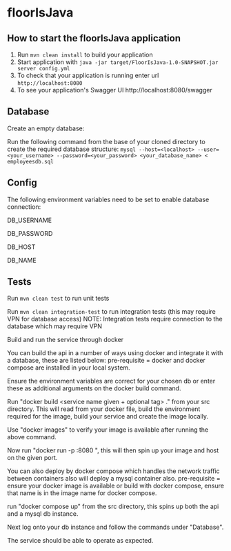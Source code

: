 # floorIsJava

How to start the floorIsJava application
---

1. Run `mvn clean install` to build your application
1. Start application with `java -jar target/FloorIsJava-1.0-SNAPSHOT.jar server config.yml`
1. To check that your application is running enter url `http://localhost:8080`
2. To see your application's Swagger UI http://localhost:8080/swagger

Database
---
Create an empty database: 

Run the following command from the base of your cloned directory to create the required database structure:
`mysql --host=<localhost> --user=<your_username> --password=<your_password> <your_database_name> < employeesdb.sql`

Config
---
The following environment variables need to be set to enable database connection:

DB_USERNAME

DB_PASSWORD

DB_HOST

DB_NAME



Tests
---
Run `mvn clean test` to run unit tests

Run `mvn clean integration-test` to run integration tests (this may require VPN for database access)
NOTE: Integration tests require connection to the database which may require VPN

Build and run the service through docker

You can build the api in a number of ways using docker and integrate it with a database, these are listed below: pre-requisite = docker and docker compose are installed in your local system.

Ensure the environment variables are correct for your chosen db or enter these as additional arguments on the docker build command.


Run "docker build <service name given + optional tag> ." from your src directory. This will read from your docker file, build the environment required for the image, build your service and create the image locally.

Use "docker images" to verify your image is available after running the above command.

Now run "docker run -p :8080 <your image name given>", this will then spin up your image and host on the given port.

You can also deploy by docker compose which handles the network traffic between containers also will deploy a mysql container also. pre-requisite = ensure your docker image is available or build with docker compose, ensure that name is in the image name for docker compose.

run "docker compose up" from the src directory, this spins up both the api and a mysql db instance.

Next log onto your db instance and follow the commands under "Database".

The service should be able to operate as expected.